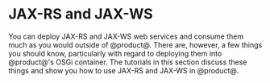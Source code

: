 # JAX-RS and JAX-WS [](id=jax-rs-and-jax-ws)

You can deploy JAX-RS and JAX-WS web services and consume them much as you would
outside of @product@. There are, however, a few things you should know,
particularly with regard to deploying them into @product@'s OSGi container. The
tutorials in this section discuss these things and show you how to use JAX-RS
and JAX-WS in @product@. 


